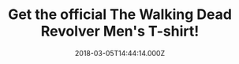 ---
campaign-uuid: "c-bfe04a31-ed2f-4144-9559-83964b00615c"
type: "Preview"
category: "Fashion"
date: "2018-03-05T14:44:14.000Z"
end-date: "2018-05-31T23:59:00.000Z"
disable-form: false
is_promoted: false
has_entry_page: false
title: "Get the official The Walking Dead Revolver Men's T-shirt!"
competition-description: "<p>Calling all The Walking Dead fans! We have something\
  \ special for you! A totally  must for your wardrobe! The Walking Dead Revolver\
  \ Mens T-shirt is finally here!</p> \r\nWe know a good signature weapon is more\
  \ than a practical tool for a hero… that is why the brand new The Walking Dead T-shirt\
  \ features Rick’s symbol of leadership, the Revolver! Printed in red and white tones\
  \ will make you stand out! Think no more and be the biggest fan of the American\
  \ show that everybody is talking about, The Walking Dead!\r\n<p>Get it now!</p>"
banner-img: "https://assets.expresslyapp.com/asset-2fa14a84-a2e3-450b-ac31-940cb002ce6d.jpg"
logo-left-href: "https://nmemerch.com/"
logo-left-image: "nmemerch-logo.jpg"
logo-left-title: "NME Merch"
has-winner: false
---